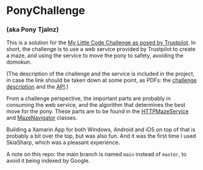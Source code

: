 # PonyChallenge
### (aka Pony Tjalnz)

This is a solution for the [My Little Code Challenge as posed by Trustpilot](https://ponychallenge.trustpilot.com/index.html). In short, the challenge is to use a web service provided by Trustpilot to create a maze, and using the service to move the pony to safety, avoiding the domokun.

(The description of the challenge and the service is included in the project, in case the link should be taken down at some point, as PDFs: the [challenge description](PonyChallenge/PonyChallenge/ChallengeDescription/SaveThePony.pdf) and the [API](PonyChallenge/PonyChallenge/ChallengeDescription/PonyAPI.pdf).)

From a challenge perspective, the important parts are probably in consuming the web service, and the algorithm that determines the best move for the pony. These parts are to be found in the [HTTPMazeService](PonyChallenge/PonyChallenge/PonyChallenge/Services/HTTPMazeService.cs) and [MazeNavigator](PonyChallenge/PonyChallenge/PonyChallenge/MazeNavigator.cs) classes.

Building a Xamarin App for both Windows, Android and iOS on top of that is probably a bit over the top, but was also fun. And it was the first time I used SkiaSharp, which was a pleasant experience.

A note on this repo: the main branch is named `main` instead of `master`, to avoid it being indexed by Google.